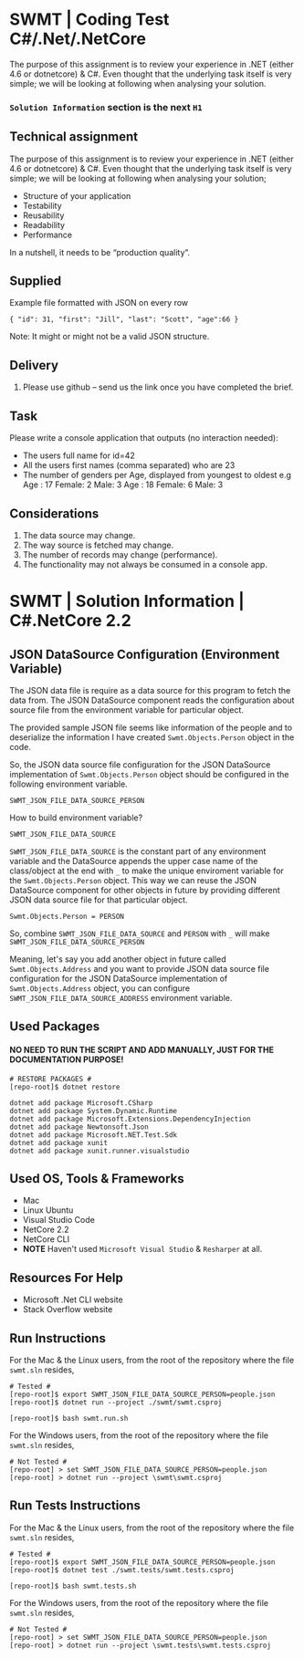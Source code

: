 # SWMT | Coding Test C#/.Net/.NetCore 

The purpose of this assignment is to review your experience in .NET (either 4.6 or dotnetcore) &amp; C#. Even thought that the underlying task itself is very simple; we will be looking at following when analysing your solution.

### `Solution Information` section is the next `H1`

## Technical assignment

The purpose of this assignment is to review your experience in .NET (either 4.6
or dotnetcore) & C#. Even thought that the underlying task itself is very simple;
we will be looking at following when analysing your solution;

  * Structure of your application
  * Testability
  * Reusability
  * Readability
  * Performance

In a nutshell, it needs to be “production quality”.

## Supplied

Example file formatted with JSON on every row

```
{ "id": 31, "first": "Jill", "last": "Scott", "age":66 }
```
Note: It might or might not be a valid JSON structure.

## Delivery

1. Please use github – send us the link once you have completed the brief.

## Task

Please write a console application that outputs (no interaction needed):

  * The users full name for id=42
  * All the users first names (comma separated) who are 23
  * The number of genders per Age, displayed from youngest to oldest
    e.g
        Age : 17 Female: 2 Male: 3
        Age : 18 Female: 6 Male: 3

## Considerations

  1. The data source may change.
  2. The way source is fetched may change.
  3. The number of records may change (performance).
  4. The functionality may not always be consumed in a console app.

# SWMT | Solution Information | C#.NetCore 2.2

## JSON DataSource Configuration (Environment Variable)

The JSON data file is require as a data source for this program to fetch the data from. The JSON DataSource component reads the configuration about source file from the environment variable for particular object.

The provided sample JSON file seems like information of the people and to deserialize the information I have created `Swmt.Objects.Person` object in the code.

So, the JSON data source file configuration for the JSON DataSource implementation of `Swmt.Objects.Person` object should be configured in the following environment variable. 

```
SWMT_JSON_FILE_DATA_SOURCE_PERSON
```

How to build environment variable?

```
SWMT_JSON_FILE_DATA_SOURCE
```

`SWMT_JSON_FILE_DATA_SOURCE` is the constant part of any environment variable and the DataSource appends the upper case name of the class/object at the end with `_` to make the unique enviroment variable for the `Swmt.Objects.Person` object. This way we can reuse the JSON DataSource component for other objects in future by providing different JSON data source file for that particular object.

```
Swmt.Objects.Person = PERSON
```

So, combine `SWMT_JSON_FILE_DATA_SOURCE` and `PERSON` with `_` will make `SWMT_JSON_FILE_DATA_SOURCE_PERSON`

Meaning, let's say you add another object in future called `Swmt.Objects.Address` and you want to provide JSON data source file configuration for the JSON DataSource implementation of `Swmt.Objects.Address` object, you can configure `SWMT_JSON_FILE_DATA_SOURCE_ADDRESS` environment variable.

## Used Packages 

#### NO NEED TO RUN THE SCRIPT AND ADD MANUALLY, JUST FOR THE DOCUMENTATION PURPOSE!

```
# RESTORE PACKAGES #
[repo-root]$ dotnet restore 
```

```
dotnet add package Microsoft.CSharp
dotnet add package System.Dynamic.Runtime
dotnet add package Microsoft.Extensions.DependencyInjection
dotnet add package Newtonsoft.Json
dotnet add package Microsoft.NET.Test.Sdk
dotnet add package xunit
dotnet add package xunit.runner.visualstudio
```

## Used OS, Tools & Frameworks

* Mac
* Linux Ubuntu
* Visual Studio Code
* NetCore 2.2
* NetCore CLI
* **NOTE** Haven't used `Microsoft Visual Studio` & `Resharper` at all.

## Resources For Help

* Microsoft .Net CLI website
* Stack Overflow website

## Run Instructions

For the Mac & the Linux users, from the root of the repository where the file `swmt.sln` resides,

```
# Tested #
[repo-root]$ export SWMT_JSON_FILE_DATA_SOURCE_PERSON=people.json
[repo-root]$ dotnet run --project ./swmt/swmt.csproj
```

```
[repo-root]$ bash swmt.run.sh
```

For the Windows users, from the root of the repository where the file `swmt.sln` resides,

```
# Not Tested #
[repo-root] > set SWMT_JSON_FILE_DATA_SOURCE_PERSON=people.json
[repo-root] > dotnet run --project \swmt\swmt.csproj
```

## Run Tests Instructions

For the Mac & the Linux users, from the root of the repository where the file `swmt.sln` resides,

```
# Tested #
[repo-root]$ export SWMT_JSON_FILE_DATA_SOURCE_PERSON=people.json
[repo-root]$ dotnet test ./swmt.tests/swmt.tests.csproj
```

```
[repo-root]$ bash swmt.tests.sh
```

For the Windows users, from the root of the repository where the file `swmt.sln` resides,

```
# Not Tested #
[repo-root] > set SWMT_JSON_FILE_DATA_SOURCE_PERSON=people.json
[repo-root] > dotnet run --project \swmt.tests\swmt.tests.csproj
```